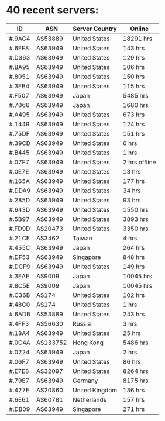 # 40 recent servers:

| ID | ASN | Server Country | Online |
| ------ | ------ | ------ | ------ |
| #.9AC4 | AS53889 | United States | 18291 hrs |
| #.6EF8 | AS63949 | United States | 143 hrs |
| #.D363 | AS63949 | United States | 129 hrs |
| #.BA95 | AS63949 | United States | 106 hrs |
| #.8051 | AS63949 | United States | 150 hrs |
| #.3EB4 | AS63949 | United States | 115 hrs |
| #.F507 | AS63949 | Japan | 5485 hrs |
| #.7066 | AS63949 | Japan | 1680 hrs |
| #.A495 | AS63949 | United States | 673 hrs |
| #.1449 | AS63949 | United States | 124 hrs |
| #.75DF | AS63949 | United States | 151 hrs |
| #.39CD | AS63949 | United States | 6 hrs |
| #.B445 | AS63949 | United States | 1 hrs |
| #.07F7 | AS63949 | United States | 2 hrs offline |
| #.0E7E | AS63949 | United States | 13 hrs |
| #.165A | AS63949 | United States | 177 hrs |
| #.DDA9 | AS63949 | United States | 34 hrs |
| #.285D | AS63949 | United States | 93 hrs |
| #.643D | AS63949 | United States | 1550 hrs |
| #.5B97 | AS63949 | United States | 3893 hrs |
| #.FD9D | AS20473 | United States | 3350 hrs |
| #.21CE | AS3462 | Taiwan | 4 hrs |
| #.455C | AS63949 | Japan | 264 hrs |
| #.DF53 | AS63949 | Singapore | 848 hrs |
| #.DCF9 | AS63949 | United States | 149 hrs |
| #.3EAE | AS9009 | Japan | 10045 hrs |
| #.8C5E | AS9009 | Japan | 10045 hrs |
| #.C36B | AS174 | United States | 102 hrs |
| #.48C0 | AS174 | United States | 1 hrs |
| #.6ADB | AS53889 | United States | 243 hrs |
| #.4FF3 | AS56630 | Russia | 3 hrs |
| #.18A4 | AS63949 | United States | 25 hrs |
| #.0C4A | AS133752 | Hong Kong | 5486 hrs |
| #.0224 | AS63949 | Japan | 2 hrs |
| #.06F7 | AS63949 | United States | 86 hrs |
| #.E7E8 | AS32097 | United States | 8264 hrs |
| #.79E7 | AS63949 | Germany | 8175 hrs |
| #.427E | AS20860 | United Kingdom | 136 hrs |
| #.6E61 | AS60781 | Netherlands | 157 hrs |
| #.DB09 | AS63949 | Singapore | 271 hrs |

